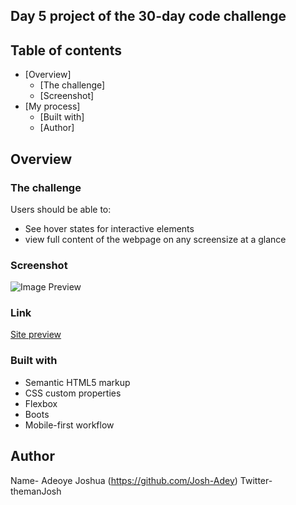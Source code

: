 ## Day 5 project of the 30-day code challenge


## Table of contents

- [Overview]
  - [The challenge]
  - [Screenshot]
- [My process]
  - [Built with]
  - [Author]



## Overview

### The challenge

Users should be able to:

- See hover states for interactive elements
- view full content of the webpage on any screensize at a glance

### Screenshot

![Image Preview](/assets/design/active-states.png)


### Link

[Site preview](https://josh-adey.github.io/nft-preview-card-component-main/)

### Built with

- Semantic HTML5 markup
- CSS custom properties
- Flexbox
- Boots
- Mobile-first workflow

## Author
Name-  Adeoye Joshua (https://github.com/Josh-Adey)
Twitter- themanJosh

